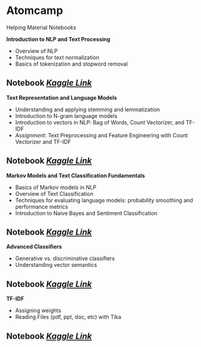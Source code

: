 # Atomcamp
Helping Material Notebooks 

**Introduction to NLP and Text Processing**
*  Overview of NLP
*  Techniques for text normalization
*  Basics of tokenization and stopword removal

**Notebook** *[Kaggle Link](https://www.kaggle.com/code/immuhammadumair/introduction-to-nlp-and-text-processing)*
---
**Text Representation and Language Models**
*  Understanding and applying stemming and lemmatization
*  Introduction to N-gram language models
*  Introduction to vectors in NLP: Bag of Words, Count Vectorizer, and TF-IDF
*  *Assignment*: Text Preprocessing and Feature Engineering with Count Vectorizer and TF-IDF

**Notebook** *[Kaggle Link](https://www.kaggle.com/code/immuhammadumair/text-representation-and-language-models)*
---
**Markov Models and Text Classification Fundamentals**
*  Basics of Markov models in NLP
*  Overview of Text Classification
*  Techniques for evaluating language models: probability smoothing and performance metrics
*  Introduction to Naive Bayes and Sentiment Classification
  
**Notebook** *[Kaggle Link](https://www.kaggle.com/code/immuhammadumair/markov-models-and-text-classification-fundamentals)*
---
**Advanced Classifiers**
*  Generative vs. discriminative classifiers
*  Understanding vector semantics 

**Notebook** *[Kaggle Link]([/kaggle/working/](https://www.kaggle.com/code/immuhammadumair/advanced-classifiers-assignment))*
---

**TF-IDF**
*  Assigning weights
*  Reading Files (pdf, ppt, doc, etc) with Tika 

**Notebook** *[Kaggle Link]([/kaggle/working/](https://www.kaggle.com/code/immuhammadumair/tfidf))*
---
